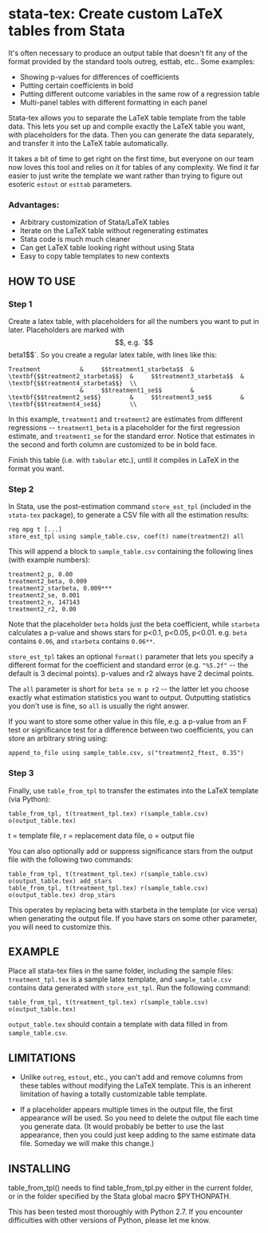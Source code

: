 # stata-tex: Create custom LaTeX tables from Stata

It's often necessary to produce an output table that doesn't fit any
of the format provided by the standard tools outreg, esttab, etc..
Some examples: 
- Showing p-values for differences of coefficients 
- Putting certain coefficients in bold 
- Putting different outcome variables in the same row of a regression table 
- Multi-panel tables with different formatting in each panel

Stata-tex allows you to separate the LaTeX table template from the
table data. This lets you set up and compile exactly the LaTeX table
you want, with placeholders for the data. Then you can generate the
data separately, and transfer it into the LaTeX table automatically.

It takes a bit of time to get right on the first time, but everyone on
our team now loves this tool and relies on it for tables of any
complexity. We find it far easier to just write the template we want
rather than trying to figure out esoteric `estout` or `esttab`
parameters.

### Advantages:
- Arbitrary customization of Stata/LaTeX tables
- Iterate on the LaTeX table without regenerating estimates
- Stata code is much much cleaner
- Can get LaTeX table looking right without using Stata
- Easy to copy table templates to new contexts

## HOW TO USE

### Step 1

Create a latex table, with placeholders for all the numbers you want
to put in later.  Placeholders are marked with $$, e.g. `$$beta1$$`.  So
you create a regular latex table, with lines like this:

    Treatment           &     $$treatment1_starbeta$$  &     \textbf{$$treatment2_starbeta$$}  &     $$treatment3_starbeta$$  &     \textbf{$$treatment4_starbeta$$}  \\
                        &     $$treatment1_se$$        &     \textbf{$$treatment2_se$$}        &     $$treatment3_se$$        &     \textbf{$$treatment4_se$$}        \\

In this example, `treatment1` and `treatment2` are estimates from different
regressions -- `treatment1_beta` is a placeholder for the first regression
estimate, and `treatment1_se` for the standard error. Notice that estimates
in the second and forth column are customized to be in bold face.

Finish this table (i.e. with `tabular` etc.), until it compiles in
LaTeX in the format you want.

### Step 2

In Stata, use the post-estimation command `store_est_tpl` (included in
the `stata-tex` package), to generate a CSV file with all the estimation results:

    reg mpg t [...]
    store_est_tpl using sample_table.csv, coef(t) name(treatment2) all

This will append a block to `sample_table.csv` containing the
following lines (with example numbers):

    treatment2_p, 0.00
    treatment2_beta, 0.009
    treatment2_starbeta, 0.009***
    treatment2_se, 0.001
    treatment2_n, 147143
    treatment2_r2, 0.00

Note that the placeholder `beta` holds just the beta coefficient,
while `starbeta` calculates a p-value and shows stars for p<0.1, p<0.05,
p<0.01. e.g. `beta` contains `0.06`, and `starbeta` contains `0.06**`.

`store_est_tpl` takes an optional `format()` parameter that lets you
specify a different format for the coefficient and standard error
(e.g. `"%5.2f"` -- the default is 3 decimal points).  p-values and r2
always have 2 decimal points.

The `all` parameter is short for `beta se n p r2` -- the latter let
you choose exactly what estimation statistics you want to
output. Outputting statistics you don't use is fine, so `all` is
usually the right answer.

If you want to store some other value in this file, e.g. a p-value
from an F test or significance test for a difference between two
coefficients, you can store an arbitrary string using:

    append_to_file using sample_table.csv, s("treatment2_ftest, 0.35")

### Step 3

Finally, use `table_from_tpl` to transfer the estimates into the LaTeX
template (via Python):

    table_from_tpl, t(treatment_tpl.tex) r(sample_table.csv) o(output_table.tex) 

t = template file, r = replacement data file, o = output file

You can also optionally add or suppress significance stars from the output file with the following two commands:

    table_from_tpl, t(treatment_tpl.tex) r(sample_table.csv) o(output_table.tex) add_stars
    table_from_tpl, t(treatment_tpl.tex) r(sample_table.csv) o(output_table.tex) drop_stars

This operates by replacing beta with starbeta in the template (or vice
versa) when generating the output file. If you have stars on some
other parameter, you will need to customize this.

## EXAMPLE

Place all stata-tex files in the same folder, including the sample
files: `treatment_tpl.tex` is a sample latex template, and
`sample_table.csv` contains data generated with `store_est_tpl`. Run the following command:

    table_from_tpl, t(treatment_tpl.tex) r(sample_table.csv) o(output_table.tex) 

`output_table.tex` should contain a template with data filled in from
`sample_table.csv`.

## LIMITATIONS

- Unlike `outreg`, `estout`, etc., you can't add and remove columns from
these tables without modifying the LaTeX template. This is an inherent
limitation of having a totally customizable table template.

- If a placeholder appears multiple times in the output file, the first
appearance will be used.  So you need to delete the output file each
time you generate data. (It would probably be better to use the last
appearance, then you could just keep adding to the same estimate data
file. Someday we will make this change.)

## INSTALLING

table_from_tpl() needs to find table_from_tpl.py either in the current
folder, or in the folder specified by the Stata global macro $PYTHONPATH.

This has been tested most thoroughly with Python 2.7. If you encounter
difficulties with other versions of Python, please let me know.
